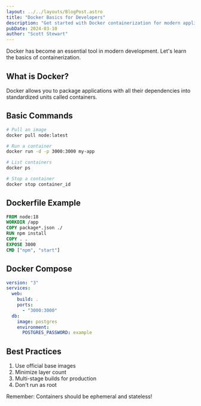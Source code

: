 ```yaml
---
layout: ../../layouts/BlogPost.astro
title: "Docker Basics for Developers"
description: "Get started with Docker containerization for modern application development"
pubDate: 2024-03-10
author: "Scott Stewart"
---
```


Docker has become an essential tool in modern development. Let's learn the basics of containerization.

## What is Docker?

Docker allows you to package applications with all their dependencies into standardized units called containers.

## Basic Commands

```bash
# Pull an image
docker pull node:latest

# Run a container
docker run -d -p 3000:3000 my-app

# List containers
docker ps

# Stop a container
docker stop container_id
```

## Dockerfile Example

```dockerfile
FROM node:18
WORKDIR /app
COPY package*.json ./
RUN npm install
COPY . .
EXPOSE 3000
CMD ["npm", "start"]
```

## Docker Compose

```yaml
version: "3"
services:
  web:
    build: .
    ports:
      - "3000:3000"
  db:
    image: postgres
    environment:
      POSTGRES_PASSWORD: example
```

## Best Practices

1. Use official base images
2. Minimize layer count
3. Multi-stage builds for production
4. Don't run as root

Remember: Containers should be ephemeral and stateless!
